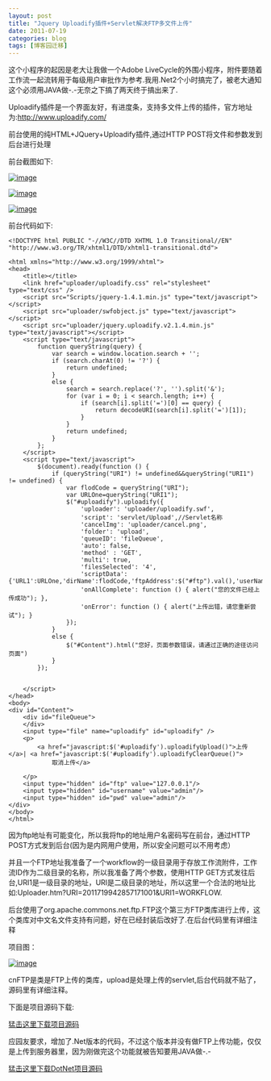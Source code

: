 ```yaml
---
layout: post
title: "Jquery Uploadify插件+Servlet解决FTP多文件上传"
date: 2011-07-19
categories: blog
tags: [博客园迁移]
---
```


这个小程序的起因是老大让我做一个Adobe LiveCycle的外围小程序，附件要随着工作流一起流转用于每级用户审批作为参考.我用.Net2个小时搞完了，被老大通知这个必须用JAVA做-.-无奈之下搞了两天终于搞出来了.

Uploadify插件是一个界面友好，有进度条，支持多文件上传的插件，官方地址为:<http://www.uploadify.com/>

前台使用的纯HTML+JQuery+Uploadify插件,通过HTTP POST将文件和参数发到后台进行处理

前台截图如下:

[![image](https://cdn.jsdelivr.net/gh/careyson/careyson.github.io@main/assets/images/2011-07-19-jquery-uploadify-servlet-ftp/jquery-uploadify-servlet-ftp-201107191030559721.png)](http://images.cnblogs.com/cnblogs_com/CareySon/201107/201107191030536506.png)

[![image](https://cdn.jsdelivr.net/gh/careyson/careyson.github.io@main/assets/images/2011-07-19-jquery-uploadify-servlet-ftp/jquery-uploadify-servlet-ftp-201107191031028995.png)](http://images.cnblogs.com/cnblogs_com/CareySon/201107/201107191031008811.png)

[![image](https://cdn.jsdelivr.net/gh/careyson/careyson.github.io@main/assets/images/2011-07-19-jquery-uploadify-servlet-ftp/jquery-uploadify-servlet-ftp-201107191031069089.png)](http://images.cnblogs.com/cnblogs_com/CareySon/201107/20110719103105857.png)

前台代码如下:
    
    
    <!DOCTYPE html PUBLIC "-//W3C//DTD XHTML 1.0 Transitional//EN" "http://www.w3.org/TR/xhtml1/DTD/xhtml1-transitional.dtd">
    
    <html xmlns="http://www.w3.org/1999/xhtml">
    <head>
        <title></title>
        <link href="uploader/uploadify.css" rel="stylesheet" type="text/css" />
        <script src="Scripts/jquery-1.4.1.min.js" type="text/javascript"></script>
        <script src="uploader/swfobject.js" type="text/javascript"></script>
        <script src="uploader/jquery.uploadify.v2.1.4.min.js" type="text/javascript"></script>
        <script type="text/javascript">
            function queryString(query) {
                var search = window.location.search + '';
                if (search.charAt(0) != '?') {
                    return undefined;
                }
                else {
                    search = search.replace('?', '').split('&');
                    for (var i = 0; i < search.length; i++) {
                        if (search[i].split('=')[0] == query) {
                            return decodeURI(search[i].split('=')[1]);
                        }
                    }
                    return undefined;
                }
            }; 
        </script>
        <script type="text/javascript">
            $(document).ready(function () {
                if (queryString("URI") != undefined&&queryString("URI1") != undefined) {
                    var flodCode = queryString("URI");
                    var URLOne=queryString("URI1");
                    $("#uploadify").uploadify({
                        'uploader': 'uploader/uploadify.swf',
                        'script': 'servlet/Upload',//Servlet名称
                        'cancelImg': 'uploader/cancel.png',
                        'folder': 'upload',
                        'queueID': 'fileQueue',
                        'auto': false,
                        'method' : 'GET',
                        'multi': true,
                        'filesSelected': '4',
                        'scriptData': {'URL1':URLOne,'dirName':flodCode,'ftpAddress':$("#ftp").val(),'userName':$("#username").val(),'pwd':$("#pwd").val()},
                        'onAllComplete': function () { alert("您的文件已经上传成功"); },
                        'onError': function () { alert("上传出错，请您重新尝试"); }
                    });
                }
                else {
                    $("#Content").html("您好，页面参数错误，请通过正确的途径访问页面")
                }
            });
              
            
        </script>
    </head>
    <body>
    <div id="Content">
        <div id="fileQueue">
        </div>
        <input type="file" name="uploadify" id="uploadify" />
        <p>
            <a href="javascript:$('#uploadify').uploadifyUpload()">上传</a>| <a href="javascript:$('#uploadify').uploadifyClearQueue()">
                取消上传</a>
    
        </p>
        <input type="hidden" id="ftp" value="127.0.0.1"/>
        <input type="hidden" id="username" value="admin"/>
        <input type="hidden" id="pwd" value="admin"/>
    </div>
    </body>
    </html>

因为ftp地址有可能变化，所以我将ftp的地址用户名密码写在前台，通过HTTP POST方式发到后台\(因为是内网用户使用，所以安全问题可以不用考虑）

并且一个FTP地址我准备了一个workflow的一级目录用于存放工作流附件，工作流ID作为二级目录的名称，所以我准备了两个参数，使用HTTP GET方式发往后台,URI1是一级目录的地址，URI是二级目录的地址，所以这里一个合法的地址比如:Uploader.htm?URI=2011719942857171001&URI1=WORKFLOW.

后台使用了org.apache.commons.net.ftp.FTP这个第三方FTP类库进行上传，这个类库对中文名文件支持有问题，好在已经封装后改好了.在后台代码里有详细注释

项目图：

[![image](https://cdn.jsdelivr.net/gh/careyson/careyson.github.io@main/assets/images/2011-07-19-jquery-uploadify-servlet-ftp/jquery-uploadify-servlet-ftp-201107191031087462.png)](http://images.cnblogs.com/cnblogs_com/CareySon/201107/201107191031077561.png)

cnFTP是类是FTP上传的类库，upload是处理上传的servlet,后台代码就不贴了，源码里有详细注释。

下面是项目源码下载:

[猛击这里下载项目源码](https://files.cnblogs.com/CareySon/Uploader.rar)

应园友要求，增加了.Net版本的代码，不过这个版本并没有做FTP上传功能，仅仅是上传到服务器里，因为刚做完这个功能就被告知要用JAVA做-.-

[猛击这里下载DotNet项目源码](https://files.cnblogs.com/CareySon/UploaderDotNet.rar)
